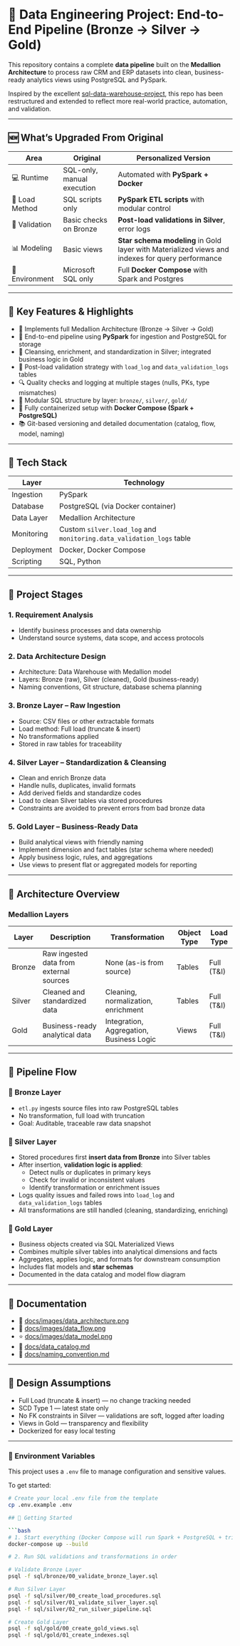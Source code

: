 # 🧱 Data Engineering Project: End-to-End Pipeline (Bronze → Silver → Gold)

This repository contains a complete **data pipeline** built on the **Medallion Architecture** to process raw CRM and ERP datasets into clean, business-ready analytics views using PostgreSQL and PySpark.

Inspired by the excellent [sql-data-warehouse-project](https://github.com/DataWithBaraa/sql-data-warehouse-project), this repo has been restructured and extended to reflect more real-world practice, automation, and validation.

---

## 🆕 What’s Upgraded From Original

| Area               | Original                        | Personalized Version                          |
|--------------------|----------------------------------|-----------------------------------------------|
| 💻 Runtime          | SQL-only, manual execution       | Automated with **PySpark + Docker**           |
| 🔄 Load Method      | SQL scripts only                | **PySpark ETL scripts** with modular control  |
| 🧪 Validation       | Basic checks on Bronze          | **Post-load validations in Silver**, error logs |
| 📊 Modeling         | Basic views                     | **Star schema modeling** in Gold layer with Materialized views and indexes for query performance        |
| 🐳 Environment      | Microsoft SQL only      | Full **Docker Compose** with Spark and Postgres |

---

## 🚀 Key Features & Highlights

- 🧱 Implements full Medallion Architecture (Bronze → Silver → Gold)
- 🔁 End-to-end pipeline using **PySpark** for ingestion and PostgreSQL for storage
- 🧼 Cleansing, enrichment, and standardization in Silver; integrated business logic in Gold
- 🧪 Post-load validation strategy with `load_log` and `data_validation_logs` tables
- 🔍 Quality checks and logging at multiple stages (nulls, PKs, type mismatches)
- 📁 Modular SQL structure by layer: `bronze/`, `silver/`, `gold/`
- 🐳 Fully containerized setup with **Docker Compose (Spark + PostgreSQL)**
- 📚 Git-based versioning and detailed documentation (catalog, flow, model, naming)

---

## 🧰 Tech Stack

| Layer        | Technology                         |
|--------------|-------------------------------------|
| Ingestion    | PySpark                             |
| Database     | PostgreSQL (via Docker container)   |
| Data Layer   | Medallion Architecture              |
| Monitoring   | Custom `silver.load_log` and `monitoring.data_validation_logs` table      |
| Deployment   | Docker, Docker Compose              |
| Scripting    | SQL, Python                         |

---

## 🧭 Project Stages

### 1. Requirement Analysis
- Identify business processes and data ownership
- Understand source systems, data scope, and access protocols

### 2. Data Architecture Design
- Architecture: Data Warehouse with Medallion model
- Layers: Bronze (raw), Silver (cleaned), Gold (business-ready)
- Naming conventions, Git structure, database schema planning

### 3. Bronze Layer – Raw Ingestion
- Source: CSV files or other extractable formats
- Load method: Full load (truncate & insert)
- No transformations applied
- Stored in raw tables for traceability

### 4. Silver Layer – Standardization & Cleansing
- Clean and enrich Bronze data
- Handle nulls, duplicates, invalid formats
- Add derived fields and standardize codes
- Load to clean Silver tables via stored procedures
- Constraints are avoided to prevent errors from bad bronze data

### 5. Gold Layer – Business-Ready Data
- Build analytical views with friendly naming
- Implement dimension and fact tables (star schema where needed)
- Apply business logic, rules, and aggregations
- Use views to present flat or aggregated models for reporting

---

## 📐 Architecture Overview

### Medallion Layers

| Layer   | Description                              | Transformation                           | Object Type | Load Type      |
|---------|------------------------------------------|------------------------------------------|-------------|----------------|
| Bronze  | Raw ingested data from external sources  | None (as-is from source)                 | Tables      | Full (T&I)     |
| Silver  | Cleaned and standardized data            | Cleaning, normalization, enrichment      | Tables      | Full (T&I)     |
| Gold    | Business-ready analytical data           | Integration, Aggregation, Business Logic | Views       | Full (T&I)     |

---

## 🚀 Pipeline Flow

### 🥉 Bronze Layer
- `etl.py` ingests source files into raw PostgreSQL tables
- No transformation, full load with truncation
- Goal: Auditable, traceable raw data snapshot

### 🥈 Silver Layer
- Stored procedures first **insert data from Bronze** into Silver tables
- After insertion, **validation logic is applied**:
  - Detect nulls or duplicates in primary keys
  - Check for invalid or inconsistent values
  - Identify transformation or enrichment issues
- Logs quality issues and failed rows into `load_log` and `data_validation_logs` tables
- All transformations are still handled (cleaning, standardizing, enriching)

### 🥇 Gold Layer
- Business objects created via SQL Materialized Views
- Combines multiple silver tables into analytical dimensions and facts
- Aggregates, applies logic, and formats for downstream consumption
- Includes flat models and **star schemas**
- Documented in the data catalog and model flow diagram

---

## 📒 Documentation

- 📐 [docs/images/data_architecture.png](docs/images/data_architecture.png)
- 🔁 [docs/images/data_flow.png](docs/images/data_flow.png)
- ⭐ [docs/images/data_model.png](docs/images/data_model.png)
- 📘 [docs/data_catalog.md](docs/data_catalog.md)
- 🧾 [docs/naming_convention.md](docs/naming_convention.md)

---

## 📌 Design Assumptions

- Full Load (truncate & insert) — no change tracking needed
- SCD Type 1 — latest state only
- No FK constraints in Silver — validations are soft, logged after loading
- Views in Gold — transparency and flexibility
- Dockerized for easy local testing

---

### 🔐 Environment Variables

This project uses a `.env` file to manage configuration and sensitive values.

To get started:

```bash
# Create your local .env file from the template
cp .env.example .env

## 🏁 Getting Started

```bash
# 1. Start everything (Docker Compose will run Spark + PostgreSQL + trigger ETL)
docker-compose up --build

# 2. Run SQL validations and transformations in order

# Validate Bronze Layer
psql -f sql/bronze/00_validate_bronze_layer.sql

# Run Silver Layer
psql -f sql/silver/00_create_load_procedures.sql
psql -f sql/silver/01_validate_silver_layer.sql
psql -f sql/silver/02_run_silver_pipeline.sql

# Create Gold Layer
psql -f sql/gold/00_create_gold_views.sql
psql -f sql/gold/01_create_indexes.sql